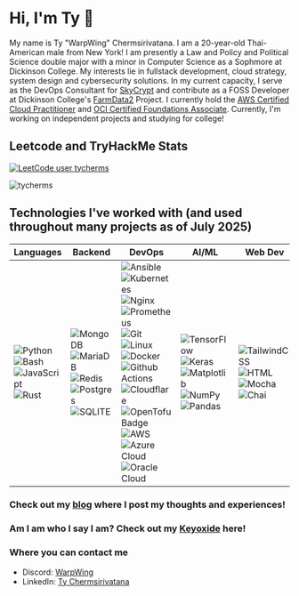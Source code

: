 # Hi, I'm Ty 👋
My name is Ty "WarpWing" Chermsirivatana. I am a 20-year-old Thai-American male from New York! I am presently a Law and Policy and Political Science double major with a minor in Computer Science as a Sophmore at Dickinson College. My interests lie in fullstack development, cloud strategy, system design and cybersecurity solutions. In my current capacity, I serve as the DevOps Consultant for [SkyCrypt](https://github.com/SkyCryptWebsite/SkyCrypt) and contribute as a FOSS Developer at Dickinson College's [FarmData2](https://github.com/FarmData2/FarmData2) Project. I currently hold the [AWS Certified Cloud Practitioner](https://www.credly.com/badges/f70c200b-484a-4852-b4c8-5db1dd5d1a6c/public_url) and [OCI Certified Foundations Associate](https://catalog-education.oracle.com/pls/certview/sharebadge?id=F13269DE979B169316FA595D475898C1A11285081CCBBC3F469B977E4F5C910C). Currently, I'm working on independent projects and studying for college!
## Leetcode and TryHackMe Stats
[![LeetCode user tycherms](https://img.shields.io/badge/dynamic/json?style=for-the-badge&labelColor=black&color=%23ffa116&label=Ranking&query=ranking&url=https%3A%2F%2Fleetcode-badge.vercel.app%2Fapi%2Fusers%2Ftycherms&logo=leetcode&logoColor=yellow)](https://leetcode.com/tycherms/)

![tycherms](https://github.com/user-attachments/assets/c861f4dd-806c-4daa-9546-d99bad2479fc)

## Technologies I've worked with (and used throughout many projects as of July 2025)
| Languages | Backend | DevOps | AI/ML | Web Dev |
|----------|----------|----------|----------|----------|
| <!-- Languages --> ![Python](https://img.shields.io/badge/python-3670A0?style=for-the-badge&logo=python&logoColor=ffdd54) ![Bash](https://img.shields.io/badge/Shell_Script-121011?style=for-the-badge&logo=gnu-bash&logoColor=white) ![JavaScript](https://img.shields.io/badge/javascript-%23323330.svg?style=for-the-badge&logo=javascript&logoColor=%23F7DF1E) ![Rust](https://img.shields.io/badge/Rust-000000?style=for-the-badge&logo=rust&logoColor=white) | <!-- Backend -->   ![MongoDB](https://img.shields.io/badge/MongoDB-%234ea94b.svg?style=for-the-badge&logo=mongodb&logoColor=white) ![MariaDB](https://img.shields.io/badge/MariaDB-003545?style=for-the-badge&logo=mariadb&logoColor=white) ![Redis](https://img.shields.io/badge/redis-%23DD0031.svg?&style=for-the-badge&logo=redis&logoColor=white) ![Postgres](https://img.shields.io/badge/postgres-%23316192.svg?style=for-the-badge&logo=postgresql&logoColor=white) ![SQLITE](https://img.shields.io/badge/SQLite-07405E?style=for-the-badge&logo=sqlite&logoColor=white) | <!-- DevOps --> ![Ansible](https://img.shields.io/badge/ansible-%231A1918.svg?style=for-the-badge&logo=ansible&logoColor=white) ![Kubernetes](https://img.shields.io/badge/kubernetes-%23326ce5.svg?style=for-the-badge&logo=kubernetes&logoColor=white) ![Nginx](https://img.shields.io/badge/nginx-%23009639.svg?style=for-the-badge&logo=nginx&logoColor=white) ![Prometheus](https://img.shields.io/badge/Prometheus-E6522C?style=for-the-badge&logo=Prometheus&logoColor=white) ![Git](https://img.shields.io/badge/git-%23F05033.svg?style=for-the-badge&logo=git&logoColor=white) 	![Linux](https://img.shields.io/badge/Linux-FCC624?style=for-the-badge&logo=linux&logoColor=black) ![Docker](https://img.shields.io/badge/docker-%230db7ed.svg?style=for-the-badge&logo=docker&logoColor=white) ![Github Actions](https://img.shields.io/badge/GitHub_Actions-2088FF?style=for-the-badge&logo=github-actions&logoColor=white) ![Cloudflare](https://img.shields.io/badge/Cloudflare-F38020?style=for-the-badge&logo=Cloudflare&logoColor=white) ![OpenTofu Badge](https://img.shields.io/badge/OpenTofu-FFDA18?logo=opentofu&logoColor=000&style=for-the-badge) ![AWS](https://img.shields.io/badge/AWS-%23FF9900.svg?style=for-the-badge&logo=amazon-aws&logoColor=white)  ![Azure Cloud](https://img.shields.io/badge/microsoft%20azure-0089D6?style=for-the-badge&logo=microsoft-azure&logoColor=white)  ![Oracle Cloud](https://img.shields.io/badge/Oracle-F80000?style=for-the-badge&logo=oracle&logoColor=black)  | <!-- ML --> ![TensorFlow](https://img.shields.io/badge/TensorFlow-%23FF6F00.svg?style=for-the-badge&logo=TensorFlow&logoColor=white) ![Keras](https://img.shields.io/badge/Keras-%23D00000.svg?style=for-the-badge&logo=Keras&logoColor=white)  ![Matplotlib](https://img.shields.io/badge/Matplotlib-%23ffffff.svg?style=for-the-badge&logo=Matplotlib&logoColor=black)  ![NumPy](https://img.shields.io/badge/numpy-%23013243.svg?style=for-the-badge&logo=numpy&logoColor=white) ![Pandas](https://img.shields.io/badge/pandas-%23150458.svg?style=for-the-badge&logo=pandas&logoColor=white) | <!-- Web Dev --> ![TailwindCSS](https://img.shields.io/badge/tailwindcss-%2338B2AC.svg?style=for-the-badge&logo=tailwind-css&logoColor=white) ![HTML](https://img.shields.io/badge/HTML-239120?style=for-the-badge&logo=html5&logoColor=white) ![Mocha](https://img.shields.io/badge/mocha.js-323330?style=for-the-badge&logo=mocha&logoColor=Brown) ![Chai](https://img.shields.io/badge/chai.js-323330?style=for-the-badge&logo=chai&logoColor=red)

### Check out my [blog](https://blog.warpwing.cloud/) where I post my thoughts and experiences!
### Am I am who I say I am? Check out my [Keyoxide](https://keyoxide.org/aspe:keyoxide.org:AMMRNOSW5TSSAU3HDPLANKICWQ) here!
### Where you can contact me 
- Discord: [WarpWing](https://discord.com/users/232239924462616578/)
- LinkedIn: [Ty Chermsirivatana](https://www.linkedin.com/in/ty-chermsirivatana/)

